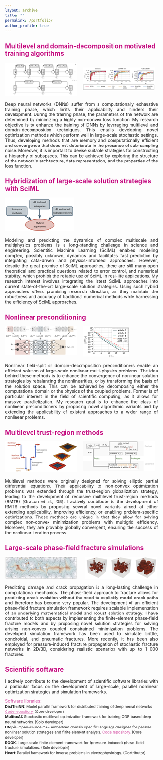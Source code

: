 ```yaml
---
layout: archive
title: ""
permalink: /portfolio/
author_profile: true
---
```


## <span style="color:rgb(199, 21, 133)"> Multilevel and domain-decomposition motivated training algorithms</span>
<head>
<style>
#wrapper_top {
	 display: flex;
}
#wrapper {
	 
}
#picture_half {
    display: inline-block;
    width:47%;
    height:auto;
}
#div_space {
    display: inline-block;
    width:4%;
    height:auto;
}
</style>
</head>
<body>	
	<div id="wrapper_top">
	    <div id="picture_half">  
	    	<img src="/images/resnet1.png">
	    </div>
		<div id="div_space"></div>    
	    <div id="picture_half">  
	    	<br/>
	    	 <img src="/images/resnet2.png">
	    </div>
	</div>

<div style="text-align: justify"><br/> Deep neural networks (DNNs) suffer from a computationally exhaustive training phase, which limits their applicability and hinders their development. During the training phase, the parameters of the network are determined by minimizing a highly non-convex loss function. My research objective is to enhance the training of DNNs by leveraging multilevel and domain-decomposition techniques. This entails developing novel optimization methods which perform well in large-scale stochastic settings. Thus, developing methods that are memory and computationally efficient and convergence that does not deteriorate in the presence of sub-sampling noise. Moreover, it is important to devise suitable strategies for constructing a hierarchy of subspaces. This can be achieved by exploring the structure of the network's architecture, data representation, and the properties of the loss function. </div> </body>


## <span style="color:rgb(199, 21, 133)"> Hybridization of large-scale solution strategies with SciML</span>
<head>
<style>
#wrapper_top {
	 display: flex;
}
#wrapper {
	 
}
#picture_half1 {
    display: inline-block;
    width:45%;
    height:auto;
}
#picture_half2 {
    display: inline-block;
    width:45%;
    height:auto;
}
#div_space {
    display: inline-block;
    width:4%;
    height:auto;
}
</style>
</head>
<body>	
	<div id="wrapper_top">
	    <div id="picture_half1">  
	    	<img src="/images/hybrid_methods.png">
	    </div>
		<div id="div_space"></div>    
	    <!-- <div id="picture_half2">  
	    	<br/>
	    	 <img src="/images/hybrid_preconditioning.png">
	    </div> -->
	</div>

<div style="text-align: justify"><br/> 
	Modeling and predicting the dynamics of complex multiscale and multiphysics problems is a long-standing challenge in science and engineering.  Scientific Machine Learning (SciML) enables modeling complex, possibly unknown, dynamics and facilitates fast prediction by integrating data-driven and physics-informed approaches. However, despite the great promise of SciML approaches,  there are still many open theoretical and practical questions related to error control, and numerical stability, which prohibit the reliable use of SciML in real-life applications. My research interest involves integrating the latest SciML approaches into current state-of-the-art large-scale solution strategies. Using such hybrid approaches offers promising research direction, as they maintain the robustness and accuracy of traditional numerical methods while harnessing the efficiency of SciML approaches.  </div> </body>




## <span style="color:rgb(199, 21, 133)"> Nonlinear preconditioning</span>
<head>
<style>
#wrapper_top {
	 display: flex;
}
#wrapper {
	 
}
#picture_half {
    display: inline-block;
    width:50%;
    height:auto;
}
#picture_half2 {
    display: inline-block;
    width:30%;
    height:auto;
}
#div_space {
    display: inline-block;
    width:20%;
    height:auto;
}
</style>
</head>
<body>	
	<div id="wrapper_top">
	    <div id="picture_half">  
	    	<img src="/images/network_decomp.png">
	    </div>
		<div id="div_space"></div>    
	    <div id="picture_half2">  
	    	<img src="/images/dd_constraints.png">
	    </div>
	</div>

<div style="text-align: justify"><br/> 
Nonlinear field-split or domain-decomposition preconditioners enable an efficient solution of large-scale nonlinear
multi-physics problems. The idea behind these methods is to enhance the convergence of nonlinear solution strategies by rebalancing the nonlinearities, or by transforming the basis of the solution space. This can be achieved by decomposing either the computational domain or the physics of the coupled problems. Former is of particular interest in the field of scientific computing, as it allows for massive parallelization. My research goal is to enhance the class of nonlinear preconditioners by proposing novel algorithmic variants and by extending the applicability of existent approaches to a wider range of nonlinear problems. </div>
</body>



## <span style="color:rgb(199, 21, 133)"> Multilevel trust-region methods</span>
<head>
<style>
#wrapper_top {
	 display: flex;
}
#wrapper {
	 
}
#picture_half {
    display: inline-block;
    width:47%;
    height:auto;
}
#div_space {
    display: inline-block;
    width:2%;
    height:auto;
}
</style>
</head>
<body>	
	<div id="wrapper_top">
	    <div id="picture_half">  
	    	<img src="/images/rmtr.png">
	    </div>
		<div id="div_space"></div>    
	    <div id="picture_half">  
	    	<img src="/images/rmtr2.png">
	    </div>
	</div>

<div style="text-align: justify"><br/> 
Multilevel methods were originally designed for solving elliptic partial differential equations. Their applicability to non-convex optimization problems was extended through the trust-region globalization strategy, leading to the development of recursive multilevel trust-region methods (RMTR) [Gratton et al., ’08]. I actively contribute to the development of RMTR methods by proposing several novel variants aimed at either extending applicability, improving efficiency, or enabling problem-specific optimizations.
These methods are unique in that they allow for solving complex non-convex minimization problems with multigrid efficiency. Moreover, they are provably globally convergent, ensuring the success of the nonlinear iteration process. </div> </body>




## <span style="color:rgb(199, 21, 133)"> Large-scale phase-field fracture simulations</span>
<head>
<style>
#wrapper_top {
	 display: flex;
}
#wrapper {
	 
}
#picture_half {
    display: inline-block;
    width:47%;
    height:auto;
}
#div_space {
    display: inline-block;
    width:4%;
    height:auto;
}
</style>
</head>
<body>	
	<div id="wrapper_top1">
	    <div id="picture_half">  
	    	<img src="/images/frac_net1.png">
	    </div>
		<div id="div_space"></div>    
	    <div id="picture_half">  
	    	<img src="/images/frac_net2.png">
	    </div>
	</div>
<div style="text-align: justify"><br/>  Predicting damage and crack propagation is a long-lasting challenge in computational mechanics. The phase-field approach to fracture allows for predicting crack evolution without the need to explicitly model crack paths and therefore has become very popular. The development of an efficient phase-field fracture simulation framework requires scalable implementation of an underlying mathematical model and robust solution strategy. I have contributed to both aspects by implementing the finite-element phase-field fracture models and by proposing novel solution strategies for solving arising non-convex coupled constrained minimization problems. The developed simulation framework has been used to simulate brittle, conchoidal, and pneumatic fractures. More recently, it has been also employed for pressure-induced fracture propagation of stochastic fracture networks in 2D/3D, considering realistic scenarios with up to 1 000 fractures.</div>
</body>



## <span style="color:rgb(199, 21, 133)"> Scientific software</span>
<body>	
<div style="text-align: justify">
I actively contribute to the development of scientific software libraries with a particular focus on the development of large-scale, parallel nonlinear optimization strategies and simulation frameworks.</div>

<span style="color:rgb(199, 21, 133, 0.75); font-size: 14px"> Software libraries: </span><br />
<span style="font-size: 12px">
<b> DistTraiNN: </b> Model parallel framework for distributed training of deep neural networks <a href="https://bitbucket.org/alena_kopanicakova/disttrainn/" style="color:rgb(199, 21,133,0.75);">Code repository.</a> (Core developer) <br />
<b> MultiscAI: </b> Stochastic multilevel optimization framework for training ODE-based deep neural
networks. (Solo developer) <br />
<b> Utopia: </b> Open-source C++ embedded domain specific language designed for parallel nonlinear solution strategies and finite element analysis. <a href="https://bitbucket.org/zulianp/utopia/src/master/" style="color:rgb(199, 21,133,0.75);">Code repository.</a> (Core developer) <br />
<b> ROOK: </b> Large-scale finite-element framework for (pressure-induced) phase-field fracture
simulations. (Solo developer) <br />
<b> Heart: </b> Parallel framework for inverse problems in electrophysiology. (Contributor)<br />
</span>
</body>



